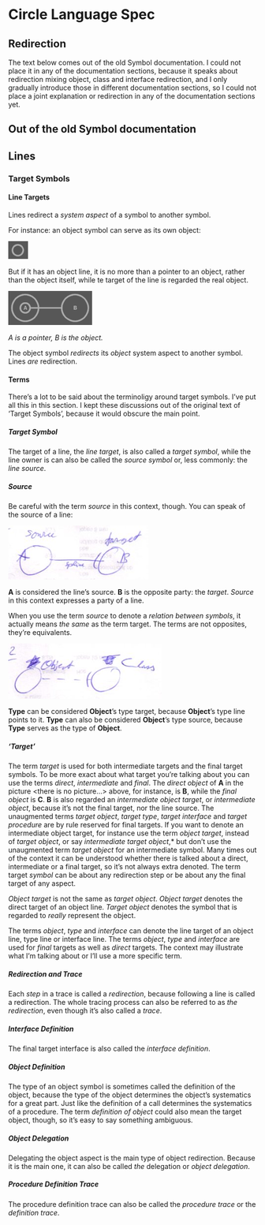 ﻿Circle Language Spec
====================

## **Redirection**
The text below comes out of the old Symbol documentation. I could not place it in any of the documentation sections, because it speaks about redirection mixing object, class and interface redirection, and I only gradually introduce those in different documentation sections, so I could not place a joint explanation or redirection in any of the documentation sections yet.
## **Out of the old Symbol documentation**
## **Lines**
### **Target Symbols**
#### **Line Targets**
Lines redirect a *system aspect* of a symbol to another symbol.

For instance: an object symbol can serve as its own object:

![](images/Redirection.001.png)

But if it has an object line, it is no more than a pointer to an object, rather than the object itself, while te target of the line is regarded the real object. 

![](images/Redirection.002.png)

*A is a pointer, B is the object.*

The object symbol *redirects* its *object* system aspect to another symbol. Lines *are* redirection.
#### **Terms**
There’s a lot to be said about the terminoligy around target symbols. I’ve put all this in this section. I kept these discussions out of the original text of ‘Target Symbols’, because it would obscure the main point.
##### ***Target Symbol***
The target of a line, the *line target*, is also called a *target symbol*, while the line owner is can also be called the *source symbol* or, less commonly: the *line source*.
##### ***Source***
Be careful with the term *source* in this context, though. You can speak of the source of a line:

![](images/Redirection.003.jpeg)

**A** is considered the line’s source. **B** is the opposite party: the *target*. *Source* in this context expresses a party of a line. 

When you use the term *source* to denote a *relation between symbols*, it actually means *the same* as the term target. The terms are not opposites, they’re equivalents.

![](images/Redirection.004.jpeg)

**Type** can be considered **Object**’s type target, because **Object**’s type line points to it. **Type** can also be considered **Object**’s type source, because **Type** serves as the type of **Object**.
##### ***‘Target’***
The term *target* is used for both intermediate targets and the final target symbols. To be more exact about what target you’re talking about you can use the terms *direct*, *intermediate* and *final*. The *direct object* of **A** in the picture <there is no picture…> above, for instance, is **B**, while the *final object* is **C**. **B** is also regarded an *intermediate object target*, or *intermediate object*, because it’s not the final target, nor the line source. The unaugmented terms *target object*, *target type*, *target interface* and *target procedure* are by rule reserved for final targets. If you want to denote an intermediate object target, for instance use the term *object target*, instead of *target object*, or say *intermediate target object*,* but don’t use the unaugmented term *target object* for an intermediate symbol. Many times out of the context it can be understood whether there is talked about a direct, intermediate or a final target, so it’s not always extra denoted. The term target *symbol* can be about any redirection step or be about any the final target of any aspect.

*Object target* is not the same as *target object*. *Object target* denotes the direct target of an object line. *Target object* denotes the symbol that is regarded to *really* represent the object.

The terms *object*, *type* and *interface* can denote the line target of an object line, type line or interface line. The terms *object*, *type* and *interface* are used for *final* targets as well as *direct* targets. The context may illustrate what I’m talking about or I’ll use a more specific term.
##### ***Redirection and Trace***
Each *step* in a trace is called a *redirection*, because following a line is called a redirection. The whole tracing process can also be referred to as *the redirection*, even though it’s also called a *trace*.
##### ***Interface Definition***
The final target interface is also called the *interface definition*.
##### ***Object Definition***
The type of an object symbol is sometimes called the definition of the object, because the type of the object determines the object’s systematics for a great part. Just like the definition of a call determines the systematics of a procedure. The term *definition of object* could also mean the target object, though, so it’s easy to say something ambiguous.
##### ***Object Delegation***
Delegating the object aspect is the main type of object redirection. Because it is the main one, it can also be called *the* delegation or *object delegation*.
##### ***Procedure Definition Trace***
The procedure definition trace can also be called the *procedure trace* or the *definition trace*.

